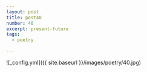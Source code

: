 ```yaml
---
layout: post
title: post40
number: 40
excerpt: present-future
tags:
  - poetry

---
```




![_config.yml]({{ site.baseurl }}/images/poetry/40.jpg)


